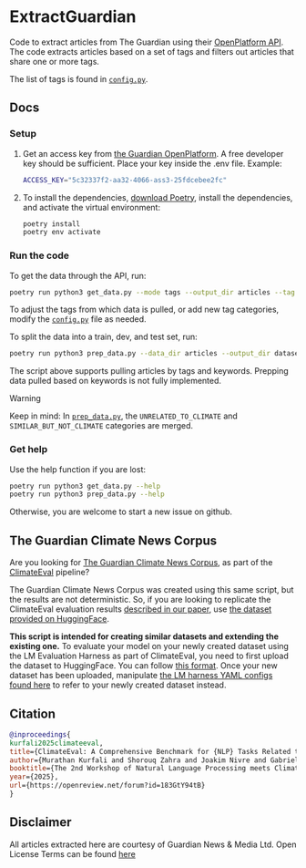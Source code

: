 # ExtractGuardian

Code to extract articles from The Guardian using their [OpenPlatform API](https://open-platform.theguardian.com/access/).
The code extracts articles based on a set of tags and filters out articles that share one or more tags.

The list of tags is found in [`config.py`](config.py).

## Docs

### Setup

1. Get an access key from [the Guardian OpenPlatform](https://open-platform.theguardian.com/access/).
    A free developer key should be sufficient. Place your key inside the .env file. Example:

    ```bash
    ACCESS_KEY="5c32337f2-aa32-4066-ass3-25fdcebee2fc"
    ```

2. To install the dependencies, [download Poetry](https://python-poetry.org/docs/), install the dependencies, and activate the virtual environment:

    ```bash
    poetry install
    poetry env activate
    ```

### Run the code

To get the data through the API, run:

```bash
poetry run python3 get_data.py --mode tags --output_dir articles --tag all
```

To adjust the tags from which data is pulled, or add new tag categories, modify the [`config.py`](config.py) file as needed.

To split the data into a train, dev, and test set, run:

```bash
poetry run python3 prep_data.py --data_dir articles --output_dir dataset
```

The script above supports pulling articles by tags and keywords. Prepping data pulled based on keywords is not fully implemented.

> [!WARNING]  
> Keep in mind:
> In [`prep_data.py`](prep_data.py), the `UNRELATED_TO_CLIMATE` and `SIMILAR_BUT_NOT_CLIMATE` categories are merged.

### Get help

Use the help function if you are lost:

```bash
poetry run python3 get_data.py --help
poetry run python3 prep_data.py --help
```

Otherwise, you are welcome to start a new issue on github.

## The Guardian Climate News Corpus

Are you looking for [The Guardian Climate News Corpus](https://huggingface.co/datasets/NLP-RISE/guardian_climate_news_corpus), as part of the [ClimateEval](https://github.com/MurathanKurfali/ClimateEval-Yaml) pipeline?

The Guardian Climate News Corpus was created using this same script, but the results are not deterministic. So, if you are looking to replicate the ClimateEval evaluation results [described in our paper](https://openreview.net/forum?id=183GtY94tB), use [the dataset provided on HuggingFace](https://huggingface.co/datasets/NLP-RISE/guardian_climate_news_corpus).

**This script is intended for creating similar datasets and extending the existing one.** To evaluate your model on your newly created dataset using the LM Evaluation Harness as part of ClimateEval, you need to first upload the dataset to HuggingFace. You can follow [this format](https://huggingface.co/datasets/NLP-RISE/guardian_climate_news_corpus/tree/main). Once your new dataset has been uploaded, manipulate [the LM harness YAML configs found here](https://github.com/MurathanKurfali/ClimateEval-Yaml/tree/main/guardian_climate_news) to refer to your newly created dataset instead.

## Citation

```bibtex
@inproceedings{
kurfali2025climateeval,
title={ClimateEval: A Comprehensive Benchmark for {NLP} Tasks Related to Climate Change},
author={Murathan Kurfali and Shorouq Zahra and Joakim Nivre and Gabriele Messori},
booktitle={The 2nd Workshop of Natural Language Processing meets Climate Change},
year={2025},
url={https://openreview.net/forum?id=183GtY94tB}
}
```

## Disclaimer

All articles extracted here are courtesy of Guardian News & Media Ltd.
Open License Terms can be found [here](https://www.theguardian.com/info/2022/nov/01/open-licence-terms)
